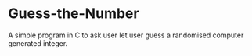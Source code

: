 # Guess-the-Number

A simple program in C to ask user let user guess a randomised computer generated integer.
